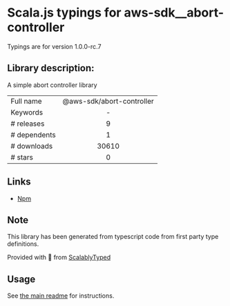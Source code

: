 
# Scala.js typings for aws-sdk__abort-controller

Typings are for version 1.0.0-rc.7

## Library description:
A simple abort controller library

|                    |                 |
| ------------------ | :-------------: |
| Full name          | @aws-sdk/abort-controller |
| Keywords           | - |
| # releases         | 9 |
| # dependents       | 1 |
| # downloads        | 30610 |
| # stars            | 0 |

## Links
- [Npm](https://www.npmjs.com/package/%40aws-sdk%2Fabort-controller)
    


## Note
This library has been generated from typescript code from first party type definitions.

Provided with :purple_heart: from [ScalablyTyped](https://github.com/oyvindberg/ScalablyTyped)

## Usage
See [the main readme](../../readme.md) for instructions.


